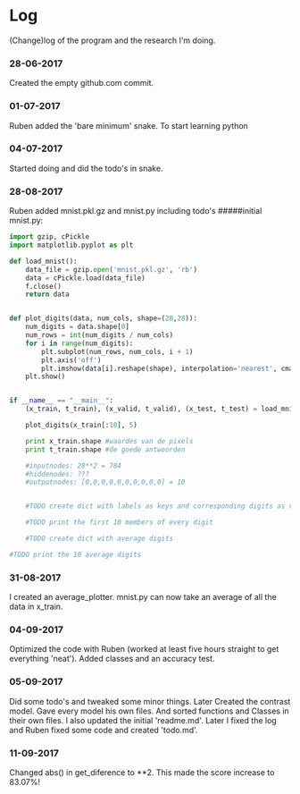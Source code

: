 # Log
(Change)log of the program and the research I'm doing.

### 28-06-2017
Created the empty github.com commit. 

### 01-07-2017
Ruben added the 'bare minimum' snake. To start learning python

### 04-07-2017
Started doing and did the todo's in snake.

### 28-08-2017
Ruben added mnist.pkl.gz and mnist.py including todo's
#####initial mnist.py:
```python
import gzip, cPickle
import matplotlib.pyplot as plt

def load_mnist():
    data_file = gzip.open('mnist.pkl.gz', 'rb')
    data = cPickle.load(data_file)
    f.close()
    return data


def plot_digits(data, num_cols, shape=(28,28)):
    num_digits = data.shape[0]
    num_rows = int(num_digits / num_cols)
    for i in range(num_digits):
        plt.subplot(num_rows, num_cols, i + 1)
        plt.axis('off')
        plt.imshow(data[i].reshape(shape), interpolation='nearest', cmap='Greys')
    plt.show()


if __name__ == "__main__":
    (x_train, t_train), (x_valid, t_valid), (x_test, t_test) = load_mnist()

    plot_digits(x_train[:10], 5)

    print x_train.shape #waardes van de pixels
    print t_train.shape #de goede antwoorden

	#inputnodes: 28**2 = 784
	#hiddenodes: ???
	#outputnodes: [0,0,0,0,0,0,0,0,0,0] = 10


    #TODO create dict with labels as keys and corresponding digits as values

    #TODO print the first 10 members of every digit

    #TODO create dict with average digits

#TODO print the 10 average digits
```

### 31-08-2017
I created an average_plotter. mnist.py can now take an average of all the data in x_train.

### 04-09-2017 
Optimized the code with Ruben (worked at least five hours straight to get everything 'neat'). Added classes and an 
accuracy test.

### 05-09-2017
Did some todo's and tweaked some minor things. Later Created the contrast model. Gave every model his own files. And 
sorted functions and Classes in their own files. I also updated the initial 'readme.md'. Later I fixed the log and Ruben
fixed some code and created 'todo.md'.

### 11-09-2017
Changed abs() in get_diference to **2. This made the score increase to 83.07%!
